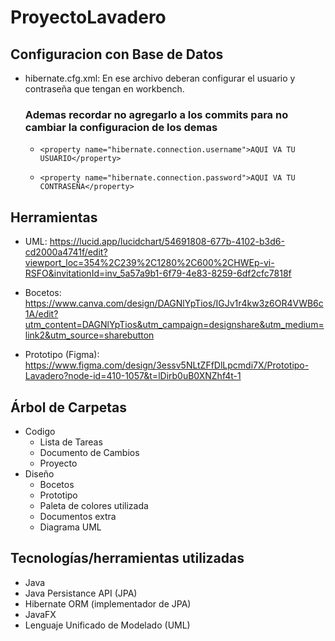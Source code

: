 # ProyectoLavadero

## Configuracion con Base de Datos
- hibernate.cfg.xml: En ese archivo deberan configurar el usuario y contraseña que tengan en workbench. 
    ### <b>Ademas recordar no agregarlo a los commits para no cambiar la configuracion de los demas</b>
  -     <property name="hibernate.connection.username">AQUI VA TU USUARIO</property>
  -     <property name="hibernate.connection.password">AQUI VA TU CONTRASEÑA</property>

## Herramientas
- UML: https://lucid.app/lucidchart/54691808-677b-4102-b3d6-cd2000a4741f/edit?viewport_loc=354%2C239%2C1280%2C600%2CHWEp-vi-RSFO&invitationId=inv_5a57a9b1-6f79-4e83-8259-6df2cfc7818f

- Bocetos: https://www.canva.com/design/DAGNlYpTios/IGJv1r4kw3z6OR4VWB6c1A/edit?utm_content=DAGNlYpTios&utm_campaign=designshare&utm_medium=link2&utm_source=sharebutton
- Prototipo (Figma): https://www.figma.com/design/3essv5NLtZFfDlLpcmdi7X/Prototipo-Lavadero?node-id=410-1057&t=lDirb0uB0XNZhf4t-1

## Árbol de Carpetas
- Codigo
  - Lista de Tareas
  - Documento de Cambios
  - Proyecto
- Diseño
    - Bocetos
    - Prototipo
    - Paleta de colores utilizada
    - Documentos extra
    - Diagrama UML

## Tecnologías/herramientas utilizadas
- Java
- Java Persistance API (JPA)
- Hibernate ORM (implementador de JPA)
- JavaFX
- Lenguaje Unificado de Modelado (UML)
